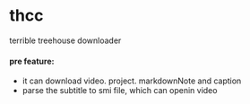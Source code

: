 # thcc
terrible treehouse downloader
#### pre feature:
  - it can download video. project. markdownNote and caption
  - parse the subtitle to smi file, which can openin video
